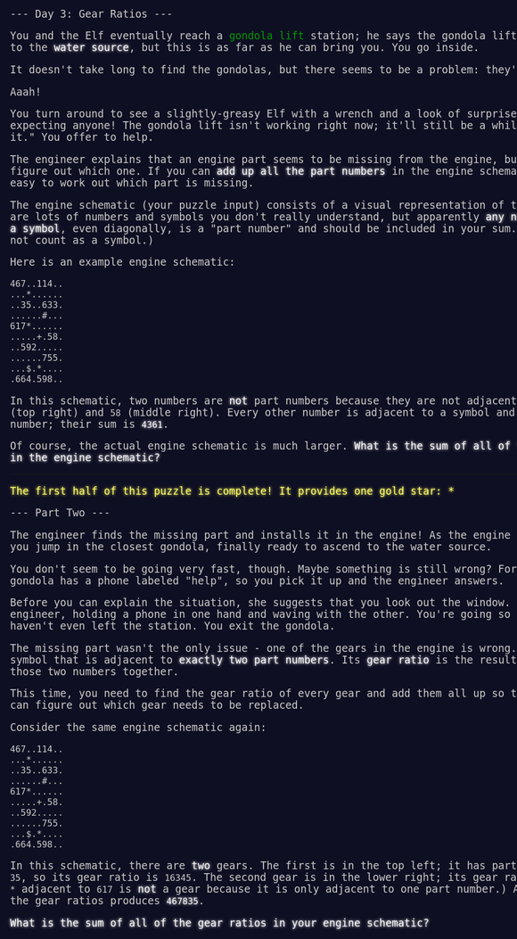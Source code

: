 --- Day 3: Gear Ratios ---

You and the Elf eventually reach a [gondola lift](https://en.wikipedia.org/wiki/Gondola_lift) station; he says the gondola lift will take you up to the <em>water source</em>, but this is as far as he can bring you. You go inside.

It doesn't take long to find the gondolas, but there seems to be a problem: they're not moving.

Aaah!

You turn around to see a slightly-greasy Elf with a wrench and a look of surprise. "Sorry, I wasn't expecting anyone! The gondola lift isn't working right now; it'll still be a while before I can fix it." You offer to help.

The engineer explains that an engine part seems to be missing from the engine, but nobody can figure out which one. If you can <em>add up all the part numbers</em> in the engine schematic, it should be easy to work out which part is missing.

The engine schematic (your puzzle input) consists of a visual representation of the engine. There are lots of numbers and symbols you don't really understand, but apparently <em>any number adjacent to a symbol</em>, even diagonally, is a "part number" and should be included in your sum. (Periods (<code>.</code>) do not count as a symbol.)

Here is an example engine schematic:

```
467..114..
...*......
..35..633.
......#...
617*......
.....+.58.
..592.....
......755.
...$.*....
.664.598..
```

In this schematic, two numbers are <em>not</em> part numbers because they are not adjacent to a symbol: <code>114</code> (top right) and <code>58</code> (middle right). Every other number is adjacent to a symbol and so <em>is</em> a part number; their sum is <code><em>4361</em></code>.

Of course, the actual engine schematic is much larger. <em>What is the sum of all of the part numbers in the engine schematic?</em>

---
<em class="day-success">The first half of this puzzle is complete! It provides one gold star: *</em>

--- Part Two ---

The engineer finds the missing part and installs it in the engine! As the engine springs to life, you jump in the closest gondola, finally ready to ascend to the water source.

You don't seem to be going very fast, though. Maybe something is still wrong? Fortunately, the gondola has a phone labeled "help", so you pick it up and the engineer answers.

Before you can explain the situation, she suggests that you look out the window. There stands the engineer, holding a phone in one hand and waving with the other. You're going so slowly that you haven't even left the station. You exit the gondola.

The missing part wasn't the only issue - one of the gears in the engine is wrong. A <em>gear</em> is any <code>*</code> symbol that is adjacent to <em>exactly two part numbers</em>. Its <em>gear ratio</em> is the result of <span title="They're magic gears.">multiplying</span> those two numbers together.

This time, you need to find the gear ratio of every gear and add them all up so that the engineer can figure out which gear needs to be replaced.

Consider the same engine schematic again:

```
467..114..
...*......
..35..633.
......#...
617*......
.....+.58.
..592.....
......755.
...$.*....
.664.598..
```

In this schematic, there are <em>two</em> gears. The first is in the top left; it has part numbers <code>467</code> and <code>35</code>, so its gear ratio is <code>16345</code>. The second gear is in the lower right; its gear ratio is <code>451490</code>. (The <code>*</code> adjacent to <code>617</code> is <em>not</em> a gear because it is only adjacent to one part number.) Adding up all of the gear ratios produces <code><em>467835</em></code>.

<em>What is the sum of all of the gear ratios in your engine schematic?</em>

<style>
body{
background: #0f0f23;
color: #cccccc;
font-family: "Source Code Pro", monospace;
font-weight: 300;
font-size: 14pt;
min-width: 60em;
}
.star, .day-success {
color: #ffff66;
font-style: normal;
text-shadow: 0 0 5px #ffff66;
}
em {
color: #ffffff;
font-style: normal;
text-shadow: 0 0 5px #ffffff;
}
a {
text-decoration: none;
color: #009900;
}
</style>